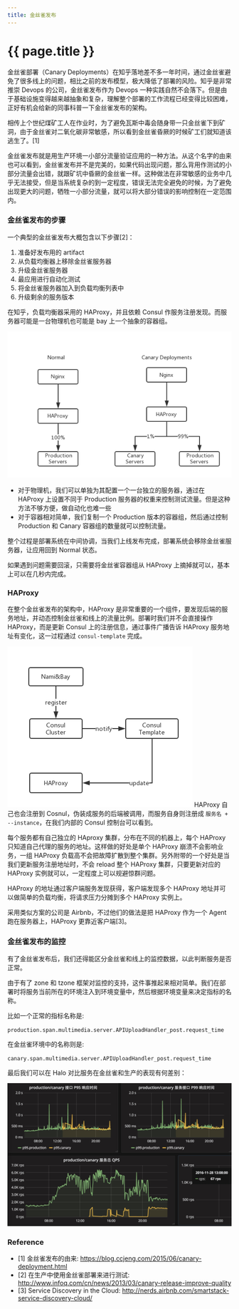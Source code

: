 ```yaml
---
title: 金丝雀发布
---
```


# {{ page.title }}

金丝雀部署（Canary Deployments）在知乎落地差不多一年时间，通过金丝雀避免了很多线上的问题，相比之前的发布模型，极大降低了部署的风险。知乎是非常推崇 Devops 的公司，金丝雀发布作为 Devops 一种实践自然不会落下。但是由于基础设施变得越来越抽象和复杂，理解整个部署的工作流程已经变得比较困难，正好有机会给新的同事科普一下金丝雀发布的架构。

相传上个世纪煤矿工人在作业时，为了避免瓦斯中毒会随身带一只金丝雀下到矿洞，由于金丝雀对二氧化碳非常敏感，所以看到金丝雀昏厥的时候矿工们就知道该逃生了。[1]

金丝雀发布就是用生产环境一小部分流量验证应用的一种方法。从这个名字的由来也可以看到，金丝雀发布并不是完美的，如果代码出现问题，那么背用作测试的小部分流量会出错，就跟矿坑中昏厥的金丝雀一样。这种做法在非常敏感的业务中几乎无法接受，但是当系统复杂的到一定程度，错误无法完全避免的时候，为了避免出现更大的问题，牺牲一小部分流量，就可以将大部分错误的影响控制在一定范围内。

### 金丝雀发布的步骤

一个典型的金丝雀发布大概包含以下步骤[2]：

1. 准备好发布用的 artifact
2. 从负载均衡器上移除金丝雀服务器
3. 升级金丝雀服务器
4. 最应用进行自动化测试
5. 将金丝雀服务器加入到负载均衡列表中
6. 升级剩余的服务版本

在知乎，负载均衡器采用的 HAProxy，并且依赖 Consul 作服务注册发现。而服务器可能是一台物理机也可能是 bay 上一个抽象的容器组。

![Canary Deployments](/assets/14807508681806/Canary%20Deployments.png)

* 对于物理机，我们可以单独为其配置一个一台独立的服务器，通过在 HAProxy 上设置不同于 Production 服务器的权重来控制测试流量。但是这种方法不够方便，做自动化也难一些
* 对于容器相对简单，我们复制一个 Production 版本的容器组，然后通过控制 Production 和 Canary 容器组的数量就可以控制流量。

整个过程是部署系统在中间协调，当我们上线发布完成，部署系统会移除金丝雀服务器，让应用回到 Normal 状态。

如果遇到问题需要回滚，只需要将金丝雀容器组从 HAProxy 上摘掉就可以，基本上可以在几秒内完成。

### HAProxy

在整个金丝雀发布的架构中，HAProxy 是非常重要的一个组件，要发现后端的服务地址，并动态控制金丝雀和线上的流量比例。部署时我们并不会直接操作 HAProxy，而是更新 Consul 上的注册信息，通过事件广播告诉 HAProxy 服务地址有变化，这一过程通过 `consul-template` 完成。

![consu](/assets/14807508681806/consul.png)
HAProxy 自己也会注册到 Cosnul，伪装成服务的后端被调用，而服务自身则注册成 `服务名 + --instance`，在我们内部的 Consul 控制台可以看到。

每个服务都有自己独立的 HAproxy 集群，分布在不同的机器上，每个 HAProxy 只知道自己代理的服务的地址。这样做的好处是单个 HAProxy 崩溃不会影响业务，一组 HAProxy 负载高不会把故障扩散到整个集群。另外附带的一个好处是当我们更新服务注册地址时，不会 reload 整个 HAProxy 集群，只要更新对应的 HAProxy 实例就可以，一定程度上可以规避惊群问题。

HAProxy 的地址通过客户端服务发现获得，客户端发现多个 HAProxy 地址并可以做简单的负载均衡，将请求压力分摊到多个 HAProxy 实例上。

采用类似方案的公司是 Airbnb，不过他们的做法是把 HAProxy 作为一个 Agent 跑在服务器上，HAProxy 更靠近客户端[3]。

### 金丝雀发布的监控

有了金丝雀发布后，我们还得能区分金丝雀和线上的监控数据，以此判断服务是否正常。

由于有了 zone 和 tzone 框架对监控的支持，这件事推起来相对简单。我们在部署时将服务当前所在的环境注入到环境变量中，然后根据环境变量来决定指标的名称。

比如一个正常的指标名称是:

```
production.span.multimedia.server.APIUploadHandler_post.request_time
```

在金丝雀环境中的名称则是:

```
canary.span.multimedia.server.APIUploadHandler_post.request_time
```

最后我们可以在 Halo 对比服务在金丝雀和生产的表现有何差别：

![](/assets/14807508681806/14808361124276.jpg)



### Reference

- [1] 金丝雀发布的由来: https://blog.ccjeng.com/2015/06/canary-deployment.html
- [2] 在生产中使用金丝雀部署来进行测试: http://www.infoq.com/cn/news/2013/03/canary-release-improve-quality
- [3] Service Discovery in the Cloud: http://nerds.airbnb.com/smartstack-service-discovery-cloud/


